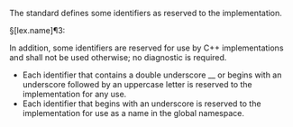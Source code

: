 The standard defines some identifiers as reserved to the implementation.

§[lex.name]¶3:

In addition, some identifiers are reserved for use by C++ implementations and shall not be used otherwise; no diagnostic is required.

- Each identifier that contains a double underscore __ or begins with an underscore followed by an uppercase letter is reserved to the implementation for any use.
- Each identifier that begins with an underscore is reserved to the implementation for use as a name in the global namespace.